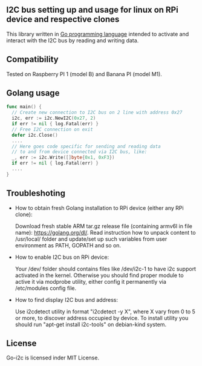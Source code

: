 ## I2C bus setting up and usage for linux on RPi device and respective clones

This library written in [Go programming language](https://golang.org/) intended to activate and interact with the I2C bus by reading and writing data.

## Compatibility

Tested on Raspberry PI 1 (model B) and Banana PI (model M1).

## Golang usage

```go
func main() {
  // Create new connection to I2C bus on 2 line with address 0x27
  i2c, err := i2c.NewI2C(0x27, 2)
  if err != nil { log.Fatal(err) }
  // Free I2C connection on exit
  defer i2c.Close()
  ....
  // Here goes code specific for sending and reading data
  // to and from device connected via I2C bus, like:
  _, err := i2c.Write([]byte{0x1, 0xF3})
  if err != nil { log.Fatal(err) }
  ....
}
```

## Troubleshoting

- How to obtain fresh Golang installation to RPi device (either any RPi clone):
  
  Download fresh stable ARM tar.gz release file (containing armv6l in file name): https://golang.org/dl/.
  Read instruction how to unpack content to /usr/local/ folder and update/set up such variables from user environment as PATH, GOPATH and so on.

- How to enable I2C bus on RPi device:
  
  Your /dev/ folder should contains files like /dev/i2c-1 to have i2c support activated in the kernel. Otherwise you should find proper module to active it via modprobe utility, either config it permanently via /etc/modules config file.

- How to find display I2C bus and address:

  Use i2cdetect utility in format "i2cdetect -y X", where X vary from 0 to 5 or more, to discover address occupied by device. To install utility you should run "apt-get install i2c-tools" on debian-kind system.

## License

Go-i2c is licensed inder MIT License.
